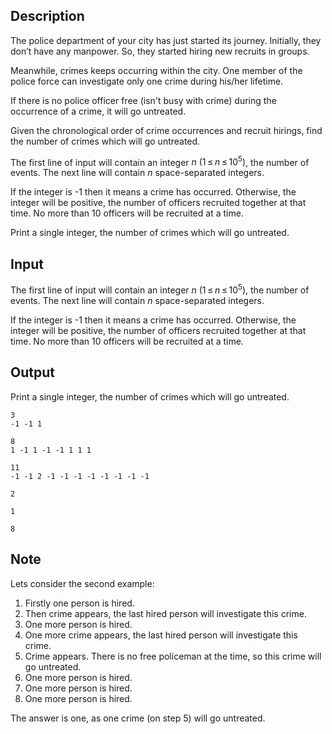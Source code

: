 ## Description

<div><p>The police department of your city has just started its journey. Initially, they don’t have any manpower. So, they started hiring new recruits in groups.</p><p>Meanwhile, crimes keeps occurring within the city. One member of the police force can investigate only one crime during his/her lifetime.</p><p>If there is no police officer free (isn't busy with crime) during the occurrence of a crime, it will go untreated.</p><p>Given the chronological order of crime occurrences and recruit hirings, find the number of crimes which will go untreated.</p></div><div class="input-specification"><p>The first line of input will contain an integer <span class="tex-span"><i>n</i>&nbsp;(1 ≤ <i>n</i> ≤ 10<sup class="upper-index">5</sup>)</span>, the number of events. The next line will contain <span class="tex-span"><i>n</i></span> space-separated integers.</p><p>If the integer is -1 then it means a crime has occurred. Otherwise, the integer will be positive, the number of officers recruited together at that time. No more than 10 officers will be recruited at a time.</p></div><div class="output-specification"><p>Print a single integer, the number of crimes which will go untreated.</p></div>

## Input

<p>The first line of input will contain an integer <span class="tex-span"><i>n</i>&nbsp;(1 ≤ <i>n</i> ≤ 10<sup class="upper-index">5</sup>)</span>, the number of events. The next line will contain <span class="tex-span"><i>n</i></span> space-separated integers.</p><p>If the integer is -1 then it means a crime has occurred. Otherwise, the integer will be positive, the number of officers recruited together at that time. No more than 10 officers will be recruited at a time.</p>

## Output

<p>Print a single integer, the number of crimes which will go untreated.</p>





```input1
3
-1 -1 1

```




```input2
8
1 -1 1 -1 -1 1 1 1

```




```input3
11
-1 -1 2 -1 -1 -1 -1 -1 -1 -1 -1

```




```output1
2

```




```output2
1

```




```output3
8

```



## Note

<p>Lets consider the second example:</p><ol> <li> Firstly one person is hired. </li><li> Then crime appears, the last hired person will investigate this crime. </li><li> One more person is hired. </li><li> One more crime appears, the last hired person will investigate this crime. </li><li> Crime appears. There is no free policeman at the time, so this crime will go untreated. </li><li> One more person is hired. </li><li> One more person is hired. </li><li> One more person is hired. </li></ol><p>The answer is one, as one crime (on step 5) will go untreated.</p>
